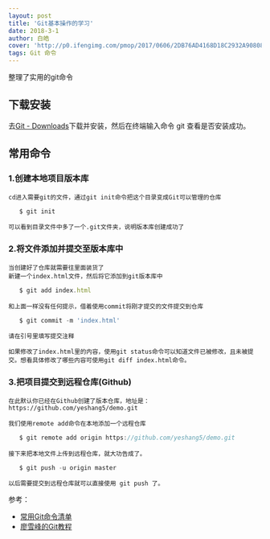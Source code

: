 ```yaml
---
layout: post
title: 'Git基本操作的学习'
date: 2018-3-1
author: 白皓
cover: 'http://p0.ifengimg.com/pmop/2017/0606/2DB76AD4168D18C2932A9080801A7E8B2979C138_size6_w533_h300.jpeg'
tags: Git 命令
---
```

整理了实用的git命令
##	下载安装
去[Git - Downloads](https://git-scm.com/downloads)下载并安装，然后在终端输入命令 git 查看是否安装成功。


##	常用命令

###	1.创建本地项目版本库
	cd进入需要git的文件，通过git init命令把这个目录变成Git可以管理的仓库


```javascript
   $ git init
```

	可以看到目录文件中多了一个.git文件夹，说明版本库创建成功了

###	2.将文件添加并提交至版本库中

	当创建好了仓库就需要往里面装货了
	新建一个index.html文件，然后将它添加到git版本库中

```javascript
   $ git add index.html
```

	和上面一样没有任何提示，借着使用commit将刚才提交的文件提交到仓库

```javascript
   $ git commit -m 'index.html'
```
	请在引号里填写提交注释

	如果修改了index.html里的内容，使用git status命令可以知道文件已被修改，且未被提交。想看具体修改了哪些内容可使用git diff index.html命令。

###	3.把项目提交到远程仓库(Github)

	在此默认你已经在Github创建了版本仓库，地址是：https://github.com/yeshang5/demo.git

	我们使用remote add命令在本地添加一个远程仓库

```javascript
   $ git remote add origin https://github.com/yeshang5/demo.git
```
	接下来把本地文件上传到远程仓库，就大功告成了。

```javascript
   $ git push -u origin master
```
	以后需要提交到远程仓库就可以直接使用 git push 了。

参考：
* [常用Git命令清单](http://www.ruanyifeng.com/blog/2015/12/git-cheat-sheet.html)
* [廖雪峰的Git教程](https://www.liaoxuefeng.com/wiki/0013739516305929606dd18361248578c67b8067c8c017b000)

